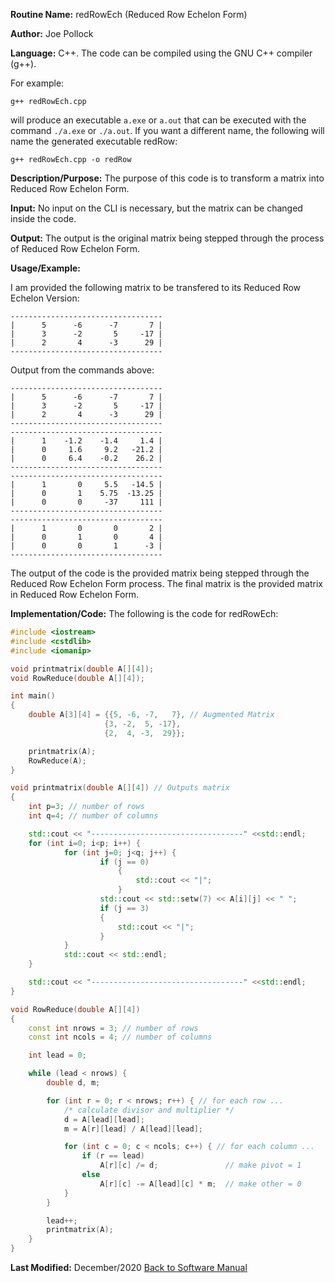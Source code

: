 **Routine Name:** redRowEch (Reduced Row Echelon Form)  

**Author:** Joe Pollock  

**Language:** C++. The code can be compiled using the GNU C++ compiler (g++).  

For example:  
```
g++ redRowEch.cpp
```

will produce an executable `a.exe` or `a.out` that can be executed with the command `./a.exe` or `./a.out`. If you want a different name, the following will name the
generated executable redRow:  
```
g++ redRowEch.cpp -o redRow
```

**Description/Purpose:** The purpose of this code is to transform a matrix into Reduced Row Echelon Form.   

**Input:** No input on the CLI is necessary, but the matrix can be changed inside the code.  

**Output:** The output is the original matrix being stepped through the process of Reduced Row Echelon Form.  

**Usage/Example:**  

I am provided the following matrix to be transfered to its Reduced Row Echelon Version:  
```
----------------------------------
|      5      -6      -7       7 |
|      3      -2       5     -17 |
|      2       4      -3      29 |
----------------------------------
```

Output from the commands above:  
```
----------------------------------
|      5      -6      -7       7 |
|      3      -2       5     -17 |
|      2       4      -3      29 |
----------------------------------
----------------------------------
|      1    -1.2    -1.4     1.4 |
|      0     1.6     9.2   -21.2 |
|      0     6.4    -0.2    26.2 |
----------------------------------
----------------------------------
|      1       0     5.5   -14.5 |
|      0       1    5.75  -13.25 |
|      0       0     -37     111 |
----------------------------------
----------------------------------
|      1       0       0       2 |
|      0       1       0       4 |
|      0       0       1      -3 |
----------------------------------
```

The output of the code is the provided matrix being stepped through the Reduced Row Echelon Form process. The final matrix is the provided matrix in Reduced Row Echelon Form.  

**Implementation/Code:** The following is the code for redRowEch:  
```C++
#include <iostream>
#include <cstdlib>
#include <iomanip>

void printmatrix(double A[][4]);
void RowReduce(double A[][4]);

int main()
{
    double A[3][4] = {{5, -6, -7,   7}, // Augmented Matrix
                     {3, -2,  5, -17},
                     {2,  4, -3,  29}};

    printmatrix(A);
    RowReduce(A);
}

void printmatrix(double A[][4]) // Outputs matrix
{
    int p=3; // number of rows
    int q=4; // number of columns

    std::cout << "----------------------------------" <<std::endl;
    for (int i=0; i<p; i++) {
            for (int j=0; j<q; j++) {
                    if (j == 0)
                        {
                            std::cout << "|";
                        }
                    std::cout << std::setw(7) << A[i][j] << " ";
                    if (j == 3)
                    {
                        std::cout << "|";
                    }
            }
            std::cout << std::endl;
    }

    std::cout << "----------------------------------" <<std::endl;
}

void RowReduce(double A[][4])
{
    const int nrows = 3; // number of rows
    const int ncols = 4; // number of columns

    int lead = 0; 

    while (lead < nrows) {
        double d, m;

        for (int r = 0; r < nrows; r++) { // for each row ...
            /* calculate divisor and multiplier */
            d = A[lead][lead];
            m = A[r][lead] / A[lead][lead];

            for (int c = 0; c < ncols; c++) { // for each column ...
                if (r == lead)
                    A[r][c] /= d;               // make pivot = 1
                else
                    A[r][c] -= A[lead][c] * m;  // make other = 0
            }
        }

        lead++;
        printmatrix(A);
    }
}
```

**Last Modified:** December/2020
[Back to Software Manual](https://github.com/jpoll962/math4610/blob/master/hw_toc/SoftwareManual/SoftwareManual_toc.md)
